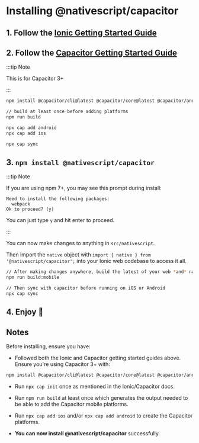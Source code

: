 # Installing @nativescript/capacitor

## 1. Follow the [Ionic Getting Started Guide](https://ionicframework.com/getting-started)

## 2. Follow the [Capacitor Getting Started Guide](https://capacitorjs.com/docs/getting-started)

:::tip Note

This is for Capacitor 3+

:::

```bash
npm install @capacitor/cli@latest @capacitor/core@latest @capacitor/android@latest @capacitor/ios@latest

// build at least once before adding platforms
npm run build 

npx cap add android
npx cap add ios

npx cap sync
```

## 3. `npm install @nativescript/capacitor`

:::tip Note

If you are using npm 7+, you may see this prompt during install:

```
Need to install the following packages:
  webpack
Ok to proceed? (y)
```

You can just type `y` and hit enter to proceed.

:::

You can now make changes to anything in `src/nativescript`. 

Then import the `native` object with `import { native } from '@nativescript/capacitor';` into your Ionic web codebase to access it all.

```bash
// After making changes anywhere, build the latest of your web *and* nativescript changes with:
npm run build:mobile

// Then sync with capacitor before running on iOS or Android
npx cap sync
```

## 4. Enjoy 🎉

## Notes

Before installing, ensure you have:

* Followed both the Ionic and Capacitor getting started guides above. Ensure you're using Capacitor 3+ with:

```bash
npm install @capacitor/cli@latest @capacitor/core@latest @capacitor/android@latest @capacitor/ios@latest
```

* Run `npx cap init` once as mentioned in the Ionic/Capacitor docs.

* Run `npm run build` at least once which generates the output needed to be able to add the Capacitor mobile platforms.

* Run `npx cap add ios` and/or `npx cap add android` to create the Capacitor platforms.

* **You can now install @nativescript/capacitor** successfully.


